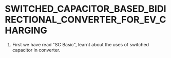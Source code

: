 # SWITCHED_CAPACITOR_BASED_BIDIRECTIONAL_CONVERTER_FOR_EV_CHARGING
1. First we have read "SC Basic", learnt about the uses of switched capacitor in converter.
